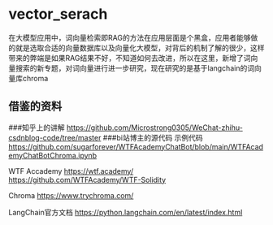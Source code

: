 # vector_serach
在大模型应用中，词向量检索即RAG的方法在应用层面是个黑盒，应用者能够做的就是选取合适的向量数据库以及向量化大模型，对背后的机制了解的很少，这样带来的弊端是如果RAG结果不好，不知道如何去改进，所以在这里，新增了词向量搜索的新专题，对词向量进行进一步研究，现在研究的是基于langchain的词向量库chroma
## 借鉴的资料
###知乎上的讲解
https://github.com/Microstrong0305/WeChat-zhihu-csdnblog-code/tree/master
###bi站博主的源代码
示例代码
https://github.com/sugarforever/WTFAcademyChatBot/blob/main/WTFAcademyChatBotChroma.ipynb

WTF Accademy
https://wtf.academy/
https://github.com/WTFAcademy/WTF-Solidity

Chroma
https://www.trychroma.com/

LangChain官方文档
https://python.langchain.com/en/latest/index.html
